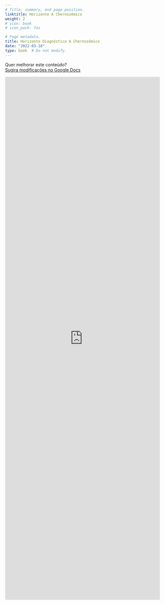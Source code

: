 ```yaml
---
# Title, summary, and page position.
linktitle: Horizonte A Chernozêmico
weight: 2
# icon: book
# icon_pack: fas

# Page metadata.
title: Horizonte Diagnóstico A Chernozêmico
date: "2022-03-18"
type: book  # Do not modify.
---
```


Quer melhorar este conteúdo?<br>
[<i class="fa fa-edit" aria-hidden="true"></i> Sugira modificações no Google Docs][edit]

[edit]: https://docs.google.com/document/d/1REi0lDWAmQ_tymnpgZCkijYnMqHurIwBIIH-0p7zOoc/edit?usp=sharing

<iframe frameborder="0" style="width: 100%; height: 1700px" src="https://docs.google.com/document/d/e/2PACX-1vTNpIaQWiwp_CrKi52yTzDxPYnBQRGIhk5xSs05x9yiaLlf16mtFvXNjNtH1Qf5iLwnE14i5frzzrxw/pub?embedded=true"></iframe>
